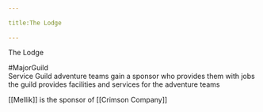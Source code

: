 --- 
title:The Lodge 
---
The Lodge

#MajorGuild  
Service Guild
adventure teams gain a sponsor who provides them with jobs
the guild provides facilities and services for the adventure teams

[[Mellik]] is the sponsor of [[Crimson Company]]

